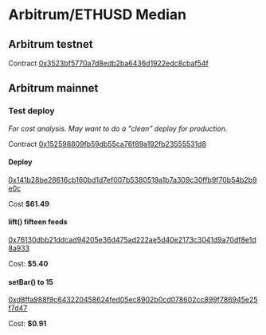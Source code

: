 # Arbitrum/ETHUSD Median

## Arbitrum testnet

Contract [0x3523bf5770a7d8edb2ba6436d1922edc8cbaf54f](https://testnet.arbiscan.io/address/0x3523bf5770a7d8edb2ba6436d1922edc8cbaf54f#code)

## Arbitrum mainnet

### Test deploy

*For cost analysis. May want to do a "clean" deploy for production.*

Contract [0x152598809fb59db55ca76f89a192fb23555531d8](https://arbiscan.io/address/0x152598809fb59db55ca76f89a192fb23555531d8)

#### Deploy

[0x141b28be28616cb160bd1d7ef007b5380519a1b7a309c30ffb9f70b54b2b9e0c](https://arbiscan.io/tx/0x141b28be28616cb160bd1d7ef007b5380519a1b7a309c30ffb9f70b54b2b9e0c)

Cost **$61.49** 

#### lift() fifteen feeds

[0x76130dbb21ddcad94205e36d475ad222ae5d40e2173c3041d9a70df8e1d8a933](https://arbiscan.io/tx/0x76130dbb21ddcad94205e36d475ad222ae5d40e2173c3041d9a70df8e1d8a933)

Cost: **$5.40**

#### setBar() to 15

[0xd8ffa988f9c643220458624fed05ec8902b0cd078602cc899f786945e25f7d47](https://arbiscan.io/tx/0xd8ffa988f9c643220458624fed05ec8902b0cd078602cc899f786945e25f7d47)

Cost: **$0.91**